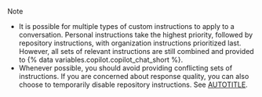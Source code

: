 > [!NOTE]
> * It is possible for multiple types of custom instructions to apply to a conversation. Personal instructions take the highest priority, followed by repository instructions, with organization instructions prioritized last.  However, all sets of relevant instructions are still combined and provided to {% data variables.copilot.copilot_chat_short %}.
> * Whenever possible, you should avoid providing conflicting sets of instructions. If you are concerned about response quality, you can also choose to temporarily disable repository instructions. See [AUTOTITLE](/copilot/customizing-copilot/adding-repository-custom-instructions-for-github-copilot?tool=webui#enabling-or-disabling-repository-custom-instructions).
